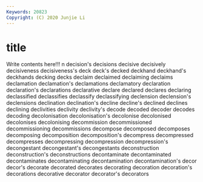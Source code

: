 ```yaml
---
Keywords: 20823
Copyright: (C) 2020 Junjie Li
---
```


# title

Write contents here!!!
n 
decision's 
decisions 
decisive 
decisively 
decisiveness 
decisiveness's 
deck 
deck's
decked 
deckhand 
deckhand's 
deckhands 
decking 
decks 
declaim 
declaimed 
declaiming 
declaims
declamation 
declamation's 
declamations 
declamatory 
declaration 
declaration's 
declarations 
declarative 
declare 
declared
declares 
declaring 
declassified 
declassifies 
declassify 
declassifying 
declension 
declension's 
declensions 
declination
declination's 
decline 
decline's 
declined 
declines 
declining 
declivities 
declivity 
declivity's 
decode
decoded 
decoder 
decodes 
decoding 
decolonisation 
decolonisation's 
decolonise 
decolonised 
decolonises 
decolonising
decommission 
decommissioned 
decommissioning 
decommissions 
decompose 
decomposed 
decomposes 
decomposing 
decomposition 
decomposition's
decompress 
decompressed 
decompresses 
decompressing 
decompression 
decompression's 
decongestant 
decongestant's 
decongestants 
deconstruction
deconstruction's 
deconstructions 
decontaminate 
decontaminated 
decontaminates 
decontaminating 
decontamination 
decontamination's 
decor 
decor's
decorate 
decorated 
decorates 
decorating 
decoration 
decoration's 
decorations 
decorative 
decorator 
decorator's
decorators 
